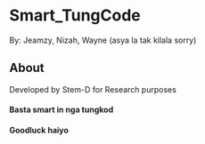 # Smart_TungCode
By: Jeamzy, Nizah, Wayne (asya la tak kilala sorry)

## About
Developed by Stem-D for Research purposes
#### Basta smart in nga tungkod
#### Goodluck haiyo
